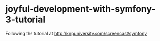 # joyful-development-with-symfony-3-tutorial
Following the tutorial at http://knpuniversity.com/screencast/symfony
